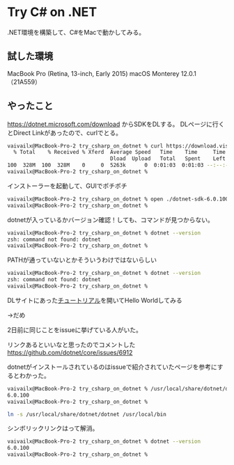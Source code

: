 # Try C# on .NET

.NET環境を構築して、C#をMacで動かしてみる。

## 試した環境

MacBook Pro (Retina, 13-inch, Early 2015)
macOS Monterey 12.0.1（21A559）


## やったこと

https://dotnet.microsoft.com/download からSDKをDLする。
DLページに行くとDirect Linkがあったので、curlでとる。

```zsh
vaivailx@MacBook-Pro-2 try_csharp_on_dotnet % curl https://download.visualstudio.microsoft.com/download/pr/14a45451-4cc9-48e1-af69-0aff75891d09/ff6e83986a2a9a535015fb3104a90a1b/dotnet-sdk-6.0.100-osx-x64.pkg --output dotnet-sdk-6.0.100-osx-x64.pkg
  % Total    % Received % Xferd  Average Speed   Time    Time     Time  Current
                                 Dload  Upload   Total   Spent    Left  Speed
100  328M  100  328M    0     0  5263k      0  0:01:03  0:01:03 --:--:-- 4936k
vaivailx@MacBook-Pro-2 try_csharp_on_dotnet %
```

インストーラーを起動して、GUIでポチポチ

```zsh
vaivailx@MacBook-Pro-2 try_csharp_on_dotnet % open ./dotnet-sdk-6.0.100-osx-x64.pkg
vaivailx@MacBook-Pro-2 try_csharp_on_dotnet %
```

dotnetが入っているかバージョン確認！しても、コマンドが見つからない。

```zsh
vaivailx@MacBook-Pro-2 try_csharp_on_dotnet % dotnet --version
zsh: command not found: dotnet
vaivailx@MacBook-Pro-2 try_csharp_on_dotnet %

```

PATHが通っていないとかそういうわけではないらしい

```zsh
vaivailx@MacBook-Pro-2 try_csharp_on_dotnet % dotnet --version
zsh: command not found: dotnet
vaivailx@MacBook-Pro-2 try_csharp_on_dotnet %
```

DLサイトにあった[チュートリアル](https://dotnet.microsoft.com/learn/dotnet/hello-world-tutorial/intro?sdk-installed=true)を開いてHello Worldしてみる

→だめ

2日前に同じことをissueに挙げている人がいた。

リンクあるといいなと思ったのでコメントした
https://github.com/dotnet/core/issues/6912

dotnetがインストールされているのはissueで紹介されていたページを参考にするとわかった。

```zsh
vaivailx@MacBook-Pro-2 try_csharp_on_dotnet % /usr/local/share/dotnet/dotnet --version
6.0.100
vaivailx@MacBook-Pro-2 try_csharp_on_dotnet %
```

```zsh
ln -s /usr/local/share/dotnet/dotnet /usr/local/bin
```

シンボリックリンクはって解消。
```zsh
vaivailx@MacBook-Pro-2 try_csharp_on_dotnet % dotnet --version
6.0.100
vaivailx@MacBook-Pro-2 try_csharp_on_dotnet %
```
